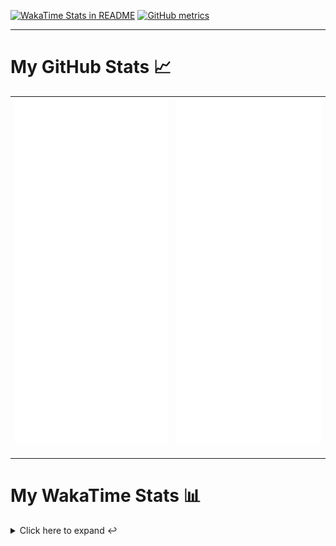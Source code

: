 [![WakaTime Stats in README](https://github.com/LOsioChico/LOsioChico/actions/workflows/waka.yml/badge.svg)](https://github.com/LOsioChico/LOsioChico/actions/workflows/waka.yml) [![GitHub metrics](https://github.com/LOsioChico/LOsioChico/actions/workflows/metrics.yml/badge.svg)](https://github.com/LOsioChico/LOsioChico/actions/workflows/metrics.yml)

---

# My GitHub Stats 📈

| ![](./assets/metrics.svg) | ![](./assets/metrics2.svg) |
| ------------------------- | -------------------------- |

---

# My WakaTime Stats 📊

<details>
<summary>Click here to expand ↩️</summary>
<br>

<!--START_SECTION:waka-->
![Code Time](http://img.shields.io/badge/Code%20Time-1%2C551%20hrs%205%20mins-blue)

![Lines of code](https://img.shields.io/badge/From%20Hello%20World%20I%27ve%20Written-309.9%20thousand%20lines%20of%20code-blue)

**🐱 My GitHub Data** 

> 📦 487.7 kB Used in GitHub's Storage 
 > 
> 🚫 Not Opted to Hire
 > 
> 📜 28 Public Repositories 
 > 
> 🔑 14 Private Repositories 
 > 
**I'm a Night 🦉** 

```text
🌞 Morning                498 commits         ████░░░░░░░░░░░░░░░░░░░░░   14.83 % 
🌆 Daytime                1007 commits        ███████░░░░░░░░░░░░░░░░░░   29.99 % 
🌃 Evening                1079 commits        ████████░░░░░░░░░░░░░░░░░   32.13 % 
🌙 Night                  774 commits         ██████░░░░░░░░░░░░░░░░░░░   23.05 % 
```
📅 **I'm Most Productive on Saturday** 

```text
Monday                   474 commits         ████░░░░░░░░░░░░░░░░░░░░░   14.12 % 
Tuesday                  494 commits         ████░░░░░░░░░░░░░░░░░░░░░   14.71 % 
Wednesday                381 commits         ███░░░░░░░░░░░░░░░░░░░░░░   11.35 % 
Thursday                 622 commits         █████░░░░░░░░░░░░░░░░░░░░   18.52 % 
Friday                   526 commits         ████░░░░░░░░░░░░░░░░░░░░░   15.66 % 
Saturday                 624 commits         █████░░░░░░░░░░░░░░░░░░░░   18.58 % 
Sunday                   237 commits         ██░░░░░░░░░░░░░░░░░░░░░░░   07.06 % 
```


📊 **This Week I Spent My Time On** 

```text
💬 Programming Languages: 
Scala                    4 hrs 14 mins       ████████████░░░░░░░░░░░░░   48.30 % 
Docker                   3 hrs 12 mins       █████████░░░░░░░░░░░░░░░░   36.47 % 
JavaScript               31 mins             █░░░░░░░░░░░░░░░░░░░░░░░░   05.96 % 
Markdown                 24 mins             █░░░░░░░░░░░░░░░░░░░░░░░░   04.72 % 
Other                    7 mins              ░░░░░░░░░░░░░░░░░░░░░░░░░   01.45 % 
```

**I Mostly Code in TypeScript** 

```text
TypeScript               24 repos            ████████████░░░░░░░░░░░░░   48.98 % 
Scala                    4 repos             ██░░░░░░░░░░░░░░░░░░░░░░░   08.16 % 
Python                   3 repos             ██░░░░░░░░░░░░░░░░░░░░░░░   06.12 % 
Astro                    2 repos             █░░░░░░░░░░░░░░░░░░░░░░░░   04.08 % 
Go                       2 repos             █░░░░░░░░░░░░░░░░░░░░░░░░   04.08 % 
```




 Last Updated on 07/07/2024 00:56:58 UTC
<!--END_SECTION:waka-->

## </details>
